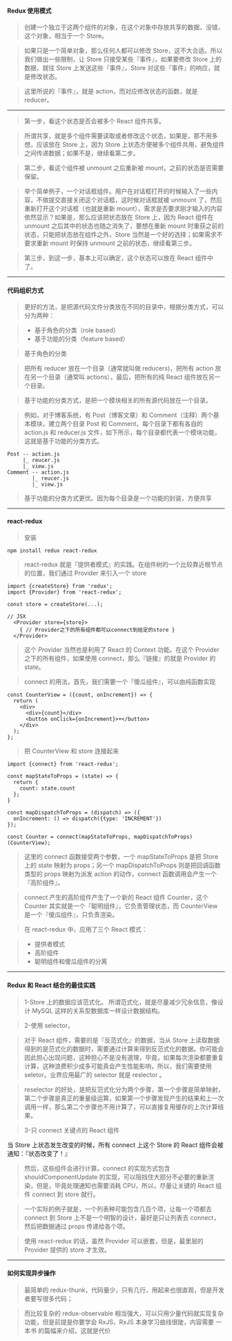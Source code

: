 #### Redux 使用模式
>创建一个独立于这两个组件的对象，在这个对象中存放共享的数据，没错，这个对象，相当于一个 Store。

>如果只是一个简单对象，那么任何人都可以修改 Store，这不大合适。所以我们做出一些限制，让 Store 只接受某些『事件』，如果要修改 Store 上的数据，就往 Store 上发送这些『事件』，Store 对这些『事件』的响应，就是修改状态。

>这里所说的『事件』，就是 action，而对应修改状态的函数，就是 reducer。

***
>第一步，看这个状态是否会被多个 React 组件共享。

>所谓共享，就是多个组件需要读取或者修改这个状态，如果是，那不用多想，应该放在 Store 上，因为 Store 上状态方便被多个组件共用，避免组件之间传递数据；如果不是，继续看第二步。

>第二步，看这个组件被 unmount 之后重新被 mount，之前的状态是否需要保留。

>举个简单例子，一个对话框组件。用户在对话框打开的时候输入了一些内容，不做提交直接关闭这个对话框，这时候对话框就被 unmount 了，然后重新打开这个对话框（也就是重新 mount），需求是否要求刚才输入的内容依然显示？如果是，那么应该把状态放在 Store 上，因为 React 组件在 unmount 之后其中的状态也随之消失了，要想在重新 mount 时重获之前的状态，只能把状态放在组件之外，Store 当然是一个好的选择；如果需求不要求重新 mount 时保持 unmount 之前的状态，继续看第三步。

>第三步，到这一步，基本上可以确定，这个状态可以放在 React 组件中了。

***
#### 代码组织方式

>更好的方法，是把源代码文件分类放在不同的目录中，根据分类方式，可以分为两种：

> - 基于角色的分类（role based）
> - 基于功能的分类（feature based）

>基于角色的分类

>把所有 reducer 放在一个目录（通常就叫做 reducers)，把所有 action 放在另一个目录（通常叫 actions），最后，把所有的纯 React 组件放在另一个目录。

>基于功能的分类方式，是把一个模块相关的所有源代码放在一个目录。

>例如，对于博客系统，有 Post（博客文章）和 Comment（注释）两个基本模块，建立两个目录 Post 和 Comment，每个目录下都有各自的 action.js 和 reducer.js 文件，如下所示，每个目录都代表一个模块功能，这就是基于功能的分类方式。

```
Post -- action.js
     |_ reucer.js
     |_ view.js
Comment -- action.js
        |_ reucer.js
        |_ view.js     
```
>基于功能的分类方式更优。因为每个目录是一个功能的封装，方便共享

***
#### react-redux 
>安装

```bash
npm install redux react-redux
```

>react-redux 就是『提供者模式』的实践。在组件树的一个比较靠近根节点的位置，我们通过 Provider 来引入一个 store

```tsx
import {createStore} from 'redux';
import {Provider} from 'react-redux';

const store = createStore(...);

// JSX
  <Provider store={store}>
    { // Provider之下的所有组件都可以connect到给定的store }
  </Provider>
```
>这个 Provider 当然也是利用了 React 的 Context 功能。在这个 Provider 之下的所有组件，如果使用 connect，那么『链接』的就是 Provider 的 state。

>connect 的用法，首先，我们需要一个『傻瓜组件』，可以由纯函数实现

```tsx
const CounterView = ({count, onIncrement}) => {
  return (
    <div>
      <div>{count}</div>
      <button onClick={onIncrement}>+</button>
    </div>
  );
};
```

>把 CounterView 和 store 连接起来

```tsx
import {connect} from 'react-redux';

const mapStateToProps = (state) => {
  return {
    count: state.count
  };
}

const mapDispatchToProps = (dispatch) => ({
  onIncrement: () => dispatch({type: 'INCREMENT'})
});

const Counter = connect(mapStateToProps, mapDispatchToProps)(CounterView);
```
>这里的 connect 函数接受两个参数，一个 mapStateToProps 是把 Store 上的 state 映射为 props；另一个 mapDispatchToProps 则是把回调函数类型的 props 映射为派发 action 的动作，connect 函数调用会产生一个『高阶组件』。

>connect 产生的高阶组件产生了一个新的 React 组件 Counter，这个 Counter 其实就是一个『聪明组件』，它负责管理状态，而 CounterView 是一个『傻瓜组件』，只负责渲染。

>在 react-redux 中，应用了三个 React 模式：

> - 提供者模式
> - 高阶组件
> - 聪明组件和傻瓜组件的分离
***
#### Redux 和 React 结合的最佳实践
>1-Store 上的数据应该范式化。
>所谓范式化，就是尽量减少冗余信息，像设计 MySQL 这样的关系型数据库一样设计数据结构。

>2-使用 selector。

>对于 React 组件，需要的是『反范式化』的数据，当从 Store 上读取数据得到的是范式化的数据时，需要通过计算来得到反范式化的数据。你可能会因此担心出现问题，这种担心不是没有道理，毕竟，如果每次渲染都要重复计算，这种浪费积少成多可能真会产生性能影响，所以，我们需要使用 seletor。业界应用最广的 selector 就是 reslector 。

>reselector 的好处，是把反范式化分为两个步骤，第一个步骤是简单映射，第二个步骤是真正的重量级运算，如果第一个步骤发现产生的结果和上一次调用一样，那么第二个步骤也不用计算了，可以直接复用缓存的上次计算结果。

>3-只 connect 关键点的 React 组件

当 Store 上状态发生改变的时候，所有 connect 上这个 Store 的 React 组件会被通知：『状态改变了！』

>然后，这些组件会进行计算。connect 的实现方式包含 shouldComponentUpdate 的实现，可以阻挡住大部分不必要的重新渲染，但是，毕竟处理通知也需要消耗 CPU，所以，尽量让关键的 React 组件 connect 到 store 就行。

>一个实际的例子就是，一个列表种可能包含几百个项，让每一个项都去 connect 到 Store 上不是一个明智的设计，最好是只让列表去 connect，然后把数据通过 props 传递给各个项。

>使用 react-redux 的话，虽然 Provider 可以嵌套，但是，最里层的 Provider 提供的 store 才生效。
***
#### 如何实现异步操作
>最简单的 redux-thunk，代码量少，只有几行，用起来也很直观，但是开发者要写很多代码；

>而比较复杂的 redux-observable 相当强大，可以只用少量代码就实现复杂功能，但是前提是你要学会 RxJS，RxJS 本身学习曲线很陡，内容需要 一本书 的篇幅来介绍，这就是代价